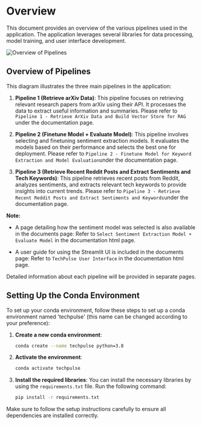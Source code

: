 # Overview

This document provides an overview of the various pipelines used in the application. The application leverages several libraries for data processing, model training, and user interface development.

![Overview of Pipelines](/Users/tayjohnny/Documents/My_MTECH/PLP/plp_practice_proj/docs/source/_static/Architecture.png)

## Overview of Pipelines

This diagram illustrates the three main pipelines in the application:

1. **Pipeline 1 (Retrieve arXiv Data)**: This pipeline focuses on retrieving relevant research papers from arXiv using their API. It processes the data to extract useful information and summaries. Please refer to `Pipeline 1 - Retrieve ArXiv Data and Build Vector Store for RAG` under the documentation page.

2. **Pipeline 2 (Finetune Model + Evaluate Model)**: This pipeline involves selecting and finetuning sentiment extraction models. It evaluates the models based on their performance and selects the best one for deployment. Please refer to `Pipeline 2 - Finetune Model for Keyword Extraction and Model Evaluation`under the documentation page.

3. **Pipeline 3 (Retrieve Recent Reddit Posts and Extract Sentiments and Tech Keywords)**: This pipeline retrieves recent posts from Reddit, analyzes sentiments, and extracts relevant tech keywords to provide insights into current trends. Please refer to `Pipeline 3 - Retrieve Recent Reddit Posts and Extract Sentiments and Keywords`under the documentation page.

**Note:** 

- A page detailing how the sentiment model was selected is also available in the documents page: Refer to `Select Sentiment Extraction Model + Evaluate Model` in the documentation html page. 

- A user guide for using the Streamlit UI is included in the documents page: Refer to `TechPulse User Interface` in the documentation html page.  

Detailed information about each pipeline will be provided in separate pages.

## Setting Up the Conda Environment

To set up your conda environment, follow these steps to set up a conda environment named 'techpulse' (this name can be changed according to your preference):

1. **Create a new conda environment**:

   ```bash
   conda create --name techpulse python=3.8
   ```

2. **Activate the environment**:

   ```bash
   conda activate techpulse
   ```

3. **Install the required libraries**:
   You can install the necessary libraries by using the `requirements.txt` file. Run the following command:

   ```bash
   pip install -r requirements.txt
   ```

Make sure to follow the setup instructions carefully to ensure all dependencies are installed correctly.